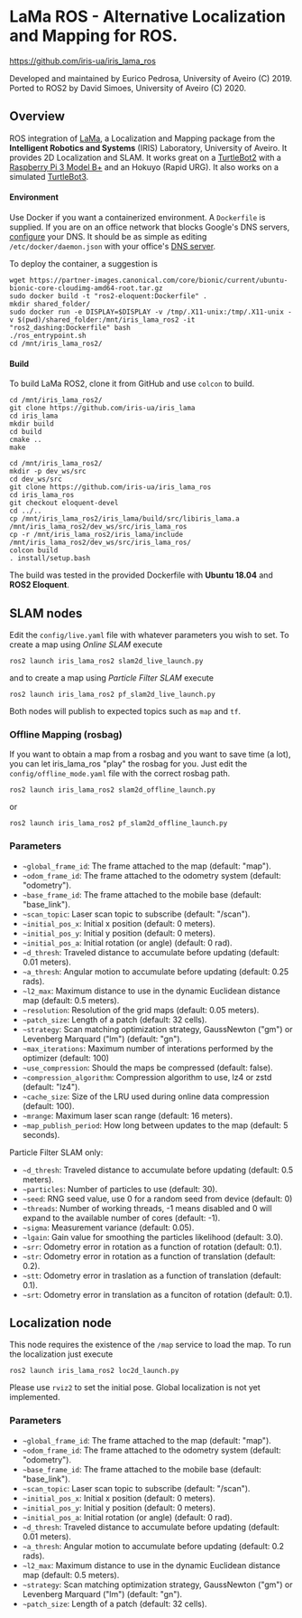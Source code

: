 LaMa ROS - Alternative Localization and Mapping for ROS.
========================================================
https://github.com/iris-ua/iris_lama_ros

Developed and maintained by Eurico Pedrosa, University of Aveiro (C) 2019. Ported to ROS2 by David Simoes, University of Aveiro (C) 2020.

Overview
--------

ROS integration of [LaMa]( https://github.com/iris-ua/iris_lama), a Localization and Mapping package from the **Intelligent Robotics and Systems** (IRIS) Laboratory, University of Aveiro. It provides 2D Localization and SLAM. It works great on a [TurtleBot2](https://www.turtlebot.com/turtlebot2/) with a [Raspberry Pi 3 Model B+](https://www.raspberrypi.org/products/raspberry-pi-3-model-b-plus/) and an Hokuyo (Rapid URG). It also works on a simulated [TurtleBot3](http://emanual.robotis.com/docs/en/platform/turtlebot3/ros2_setup/).

#### Environment

Use Docker if you want a containerized environment. A `Dockerfile` is supplied. If you are on an office network that blocks Google's DNS servers, [configure](https://stackoverflow.com/questions/44184496/configuring-options-for-docker-run/44184773#44184773) your DNS. It should be as simple as editing `/etc/docker/daemon.json` with your office's [DNS server](https://www.tecmint.com/find-my-dns-server-ip-address-in-linux/). 

To deploy the container, a suggestion is

    wget https://partner-images.canonical.com/core/bionic/current/ubuntu-bionic-core-cloudimg-amd64-root.tar.gz
    sudo docker build -t "ros2-eloquent:Dockerfile" .
    mkdir shared_folder/
    sudo docker run -e DISPLAY=$DISPLAY -v /tmp/.X11-unix:/tmp/.X11-unix -v $(pwd)/shared_folder:/mnt/iris_lama_ros2 -it "ros2_dashing:Dockerfile" bash
    ./ros_entrypoint.sh
    cd /mnt/iris_lama_ros2/

#### Build

To build LaMa ROS2, clone it from GitHub and use `colcon` to build.
```
cd /mnt/iris_lama_ros2/
git clone https://github.com/iris-ua/iris_lama
cd iris_lama
mkdir build
cd build
cmake ..
make

cd /mnt/iris_lama_ros2/
mkdir -p dev_ws/src
cd dev_ws/src
git clone https://github.com/iris-ua/iris_lama_ros
cd iris_lama_ros
git checkout eloquent-devel
cd ../..
cp /mnt/iris_lama_ros2/iris_lama/build/src/libiris_lama.a /mnt/iris_lama_ros2/dev_ws/src/iris_lama_ros
cp -r /mnt/iris_lama_ros2/iris_lama/include /mnt/iris_lama_ros2/dev_ws/src/iris_lama_ros/
colcon build
. install/setup.bash
```

The build was tested in the provided Dockerfile with **Ubuntu 18.04** and **ROS2 Eloquent**.

## SLAM nodes

Edit the `config/live.yaml` file with whatever parameters you wish to set. To create a map using *Online SLAM* execute
```
ros2 launch iris_lama_ros2 slam2d_live_launch.py
```
and to create a map using *Particle Filter SLAM* execute
```
ros2 launch iris_lama_ros2 pf_slam2d_live_launch.py
```

Both nodes will publish to expected topics such as `map` and `tf`.

### Offline Mapping (rosbag)

If you want to obtain a map from a rosbag and you want to save time (a lot),
you can let iris_lama_ros "play" the rosbag for you. Just edit the `config/offline_mode.yaml` 
file with the correct rosbag path.

```
ros2 launch iris_lama_ros2 slam2d_offline_launch.py
```
or
```
ros2 launch iris_lama_ros2 pf_slam2d_offline_launch.py
```

### Parameters

* `~global_frame_id`: The frame attached to the map (default: "map").
* `~odom_frame_id`: The frame attached to the odometry system (default: "odometry").
* `~base_frame_id`: The frame attached to the mobile base (default: "base_link").
* `~scan_topic`: Laser scan topic to subscribe (default: "/scan").
* `~initial_pos_x`: Initial x position (default: 0 meters).
* `~initial_pos_y`: Initial y position (default: 0 meters).
* `~initial_pos_a`: Initial rotation (or angle) (default: 0 rad).
* `~d_thresh`: Traveled distance to accumulate before updating (default: 0.01 meters).
* `~a_thresh`: Angular motion to accumulate before updating (default: 0.25 rads).
* `~l2_max`: Maximum distance to use in the dynamic Euclidean distance map (default: 0.5 meters).
* `~resolution`: Resolution of the grid maps (default: 0.05 meters).
* `~patch_size`: Length of a patch (default: 32 cells).
* `~strategy`: Scan matching optimization strategy, GaussNewton ("gm") or Levenberg Marquard ("lm") (default: "gn").
* `~max_iterations`: Maximum number of interations performed by the optimizer (default: 100)
* `~use_compression`: Should the maps be compressed (default: false).
* `~compression_algorithm`: Compression algorithm to use, lz4 or zstd (default: "lz4").
* `~cache_size`: Size of the LRU used during online data compression (default: 100).
* `~mrange`: Maximum laser scan range (default: 16 meters).
* `~map_publish_period`: How long between updates to the map (default: 5 seconds).

Particle Filter SLAM only:
* `~d_thresh`: Traveled distance to accumulate before updating (default: 0.5 meters).
* `~particles`: Number of particles to use (default: 30).
* `~seed`: RNG seed value, use 0 for a random seed from device (default: 0)
* `~threads`: Number of working threads, -1 means disabled and 0 will expand to the available number of cores (default: -1).
* `~sigma`: Measurement variance (default: 0.05).
* `~lgain`: Gain value for smoothing the particles likelihood (default: 3.0).
* `~srr`: Odometry error in rotation as a function of rotation (default: 0.1).
* `~str`: Odometry error in rotation as a function of translation (default: 0.2).
* `~stt`: Odometry error in traslation as a function of translation (default: 0.1).
* `~srt`: Odometry error in translation as a funciton of rotation (default: 0.1).

## Localization node

This node requires the existence of the `/map` service to load the map.
To run the localization just execute
```
ros2 launch iris_lama_ros2 loc2d_launch.py
```
Please use `rviz2` to set the initial pose. Global localization is not yet implemented.

### Parameters

* `~global_frame_id`: The frame attached to the map (default: "map").
* `~odom_frame_id`: The frame attached to the odometry system (default: "odometry").
* `~base_frame_id`: The frame attached to the mobile base (default: "base_link").
* `~scan_topic`: Laser scan topic to subscribe (default: "/scan").
* `~initial_pos_x`: Initial x position (default: 0 meters).
* `~initial_pos_y`: Initial y position (default: 0 meters).
* `~initial_pos_a`: Initial rotation (or angle) (default: 0 rad).
* `~d_thresh`: Traveled distance to accumulate before updating (default: 0.01 meters).
* `~a_thresh`: Angular motion to accumulate before updating (default: 0.2 rads).
* `~l2_max`: Maximum distance to use in the dynamic Euclidean distance map (default: 0.5 meters).
* `~strategy`: Scan matching optimization strategy, GaussNewton ("gm") or Levenberg Marquard ("lm") (default: "gn").
* `~patch_size`: Length of a patch (default: 32 cells).


